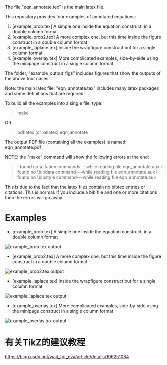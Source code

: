 The file "eqn_annotate.tex" is the main latex file.

This repository provides four examples of annotated equations:

1. [example_prob.tex] A simple one inside the equation construct, in a double column format
2. [example_prob2.tex] A more complex one, but this time inside the figure construct in a double column format
3. [example_laplace.tex] Inside the wrapfigure construct but for a single column format
4. [example_overlay.tex] More complicated examples, side-by-side using the minipage construct in a single column format

The folder, "example_output_figs" includes figures that show the outputs of the above four cases.

Note: the main latex file, "eqn_annotate.tex" includes many latex packages and some definitions that are required.

To build all the examples into a single file, type:
> make

OR 

> pdflatex (or xelatex) eqn_annotate

The output PDF file (containing all the examples) is named: eqn_annotate.pdf


NOTE: the "make" command will show the following errors at the end:
> I found no \citation commands---while reading file eqn_annotate.aux
> I found no \bibdata command---while reading file eqn_annotate.aux
> I found no \bibstyle command---while reading file eqn_annotate.aux

This is due to the fact that the latex files contain no bibtex entries or citations. This is normal. If you include a bib file and one or more citations then the errors will go away.

# Examples #

* [example_prob.tex] A simple one inside the equation construct, in a double column format

![example_prob.tex output](/example_output_figs/example_prob.png)

* [example_prob2.tex] A more complex one, but this time inside the figure construct in a double column format

![example_prob2.tex output](/example_output_figs/example_prob2.png)

* [example_laplace.tex] Inside the wrapfigure construct but for a single column format

![example_laplace.tex output](example_output_figs/example_laplace.png)

* [example_overlay.tex] More complicated examples, side-by-side using the minipage construct in a single column format

![example_overlay.tex output](/example_output_figs/example_overlay.png)


# 有关TikZ的建议教程 #
https://blog.csdn.net/wait_for_eva/article/details/106251084
